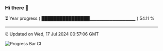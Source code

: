 ### Hi there 👋

⏳ Year progress { ████████████████▁▁▁▁▁▁▁▁▁▁▁▁▁▁ } 54.11 %

---

⏰ Updated on Wed, 17 Jul 2024 00:57:06 GMT

![Progress Bar CI](https://github.com/liununu/liununu/workflows/Progress%20Bar%20CI/badge.svg)
